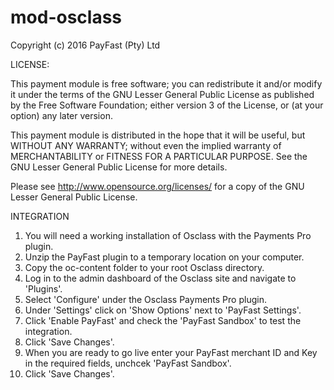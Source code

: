 # mod-osclass

Copyright (c) 2016 PayFast (Pty) Ltd

LICENSE:

This payment module is free software; you can redistribute it and/or modify it under the terms of the GNU Lesser General Public License as published by the Free Software Foundation; either version 3 of the License, or (at your option) any later version.

This payment module is distributed in the hope that it will be useful, but WITHOUT ANY WARRANTY; without even the implied warranty of MERCHANTABILITY or FITNESS FOR A PARTICULAR PURPOSE. See the GNU Lesser General Public License for more details.

Please see http://www.opensource.org/licenses/ for a copy of the GNU Lesser General Public License.

INTEGRATION
1. You will need a working installation of Osclass with the Payments Pro plugin.
2. Unzip the PayFast plugin to a temporary location on your computer.
3. Copy the oc-content folder to your root Osclass directory.
4. Log in to the admin dashboard of the Osclass site and navigate to 'Plugins'.
5. Select 'Configure' under the Osclass Payments Pro plugin.
6. Under 'Settings' click on 'Show Options' next to 'PayFast Settings'.
7. Click 'Enable PayFast' and check the 'PayFast Sandbox' to test the integration.
8. Click 'Save Changes'.
9. When you are ready to go live enter your PayFast merchant ID and Key in the required fields, unchcek 'PayFast Sandbox'.
10. Click 'Save Changes'.